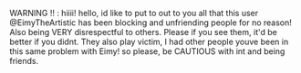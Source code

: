 WARNING !! : hiiii! hello, id like to put to out to you all that this user @EimyTheArtistic has been blocking and unfriending people for no reason! Also being VERY disrespectful to others. Please if you see them, it'd be better if you didnt. They also play victim, I had other people youve been in this same problem with Eimy! so please, be CAUTIOUS with int and being friends. 
